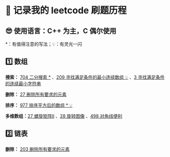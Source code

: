 # 🚀 记录我的 leetcode 刷题历程 
## 😎 使用语言：C++ 为主，C 偶尔使用

*：有值得注意的写法；💡：有灵光一闪

## 1️⃣ 数组
**搜索：** [704 二分搜索 *](https://github.com/UKON09/leetcode/blob/main/704.md) 、[209 寻找满足条件的最小连续数组 💡](https://github.com/UKON09/leetcode/blob/main/209.md) 、[3 寻找满足条件的连续最小字符串](https://github.com/UKON09/leetcode/blob/main/3.md)

**删除：** [27 删除所有要求的元素](https://github.com/UKON09/leetcode/blob/main/27.md)

**排序：** [977 排序平方后的数组 * 💡](https://github.com/UKON09/leetcode/blob/main/977.md)

**多维数组：**[27 螺旋矩阵Ⅱ](https://github.com/UKON09/leetcode/blob/main/59.md) 、[28 旋转图像](https://github.com/UKON09/leetcode/blob/main/28.md) 、[498 对角线便利](https://github.com/UKON09/leetcode/blob/main/498.md)
## 2️⃣ 链表
**删除：** [203 删除所有要求的元素](https://github.com/UKON09/leetcode/blob/main/203.md)
